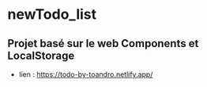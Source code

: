 # newTodo_list  
## Projet basé sur le web Components et LocalStorage
* lien : https://todo-by-toandro.netlify.app/
